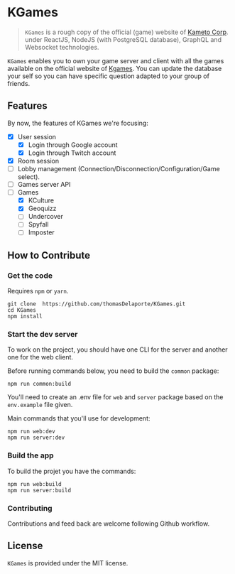 # KGames

> `KGames` is a rough copy of the official (game) website of [Kameto Corp](https://kgames.fr/). under ReactJS, NodeJS (with PostgreSQL database), GraphQL and Websocket technologies.

`KGames` enables you to own your game server and client with all the games 
available on the official website of [Kgames](https://kgames.fr). You can update
the database your self so you can have specific question adapted to your
group of friends.

## Features

By now, the features of KGames we're focusing:

- [x] User session
    - [x] Login through Google account
    - [x] Login through Twitch account
- [x] Room session
- [ ] Lobby management (Connection/Disconnection/Configuration/Game select).
- [ ] Games server API
- [ ] Games
    - [x] KCulture
    - [x] Geoquizz
    - [ ] Undercover
    - [ ] Spyfall
    - [ ] Imposter

## How to Contribute

### Get the code

Requires `npm` or `yarn`. 

```
git clone  https://github.com/thomasDelaporte/KGames.git
cd KGames
npm install
```

### Start the dev server

To work on the project, you should have one CLI for the server and 
another one for the web client.

Before running commands below, you need to build the `common` package:

```
npm run common:build
```

You'll need to create an .env file for `web` and `server` package based
on the `env.example` file given.

Main commands that you'll use for development:

```
npm run web:dev
npm run server:dev
```

### Build the app

To build the projet you have the commands:

```
npm run web:build
npm run server:build
```

### Contributing

Contributions and feed back are welcome following Github workflow.

## License

`KGames` is provided under the MIT license.
